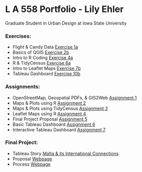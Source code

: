 # L A 558 Portfolio - Lily Ehler

Graduate Student in Urban Design at Iowa State University

### Exercises:
- Flight & Candy Data [Exercise 1a](ex1a.md)
- Basics of QGIS [Exercise 2b](Exercises/2b/ex2b.md)
- Intro to R Coding [Exercise 4a](Exercises/4a/ex4a.md)
- R & TidyCensus [Exercise 6a](Exercises/6a/ex6a.md)
- Intro to Leaflet Maps [Exercise 7b](https://lily-ehler.github.io/LA558_Lily_Ehler/Exercises/7b/ex7b.html)
- Tableau Dashboard [Exercise 10b](Exercises/10b/ex10b.html)

### Assignments:
- OpenStreetMap, Geospatial PDFs, & GIS2Web [Assignment 1](Assignments/assign3a.md)
- Maps & Plots using R [Assignment 2](Assignments/assign2.md)
- Maps & Plots using TidyCensus [Assignment 3](Assignments/Assignment3/index.md)
- Leaflet Maps using R [Assignment 4](Assignments/Assignment4/index.html)
- Final Project Proposal [Assignment 5](Assignments/assign5.md)
- Basic Tableau Dashboard [Assignment 6](Assignments/Assignment6/assign6.html)
- Interactive Tableau Dashboard [Assignment 7](Assignments/Assignment7/assign7.html)

### Final Project:
- Tableau Story [Malta & its International Connections](Final/finalproject.html)
- Proposal [Webpage](Assignments/assign5.md)
- Process [Webpage](Final/process.md)
